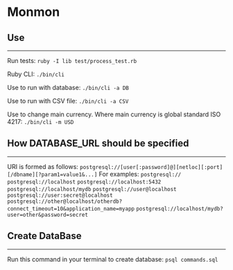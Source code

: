 # Monmon

## Use
---

Run tests: `ruby -I lib test/process_test.rb`

Ruby CLI: `./bin/cli`

Use to run with database: `./bin/cli -a DB`

Use to run with CSV file: `./bin/cli -a CSV`

Use to change main currency. Where main currency is global standard ISO 4217: `./bin/cli -m USD`

## How DATABASE_URL should be specified
---

URI is formed as follows:
    `postgresql://[user[:password]@][netloc][:port][/dbname][?param1=value1&...]`
For examples:
    `postgresql://`
    `postgresql://localhost`
    `postgresql://localhost:5432`
    `postgresql://localhost/mydb`
    `postgresql://user@localhost`
    `postgresql://user:secret@localhost`
    `postgresql://other@localhost/otherdb?connect_timeout=10&application_name=myapp`
    `postgresql://localhost/mydb?user=other&password=secret`

## Create DataBase
---
Run this command in your terminal to create database: `psql commands.sql`
